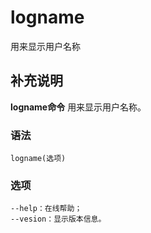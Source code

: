 logname
===

用来显示用户名称

## 补充说明

**logname命令** 用来显示用户名称。

###  语法

```shell
logname(选项)
```

###  选项

```shell
--help：在线帮助；
--vesion：显示版本信息。
```


<!-- Linux命令行搜索引擎：https://github.com/wsdo/linux-complete-guide.git -->

